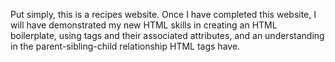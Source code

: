 Put simply, this is a recipes website. Once I have completed this website, I will 
have demonstrated my new HTML skills in creating an HTML boilerplate, using tags and 
their associated attributes, and an understanding in the parent-sibling-child 
relationship HTML tags have.  
